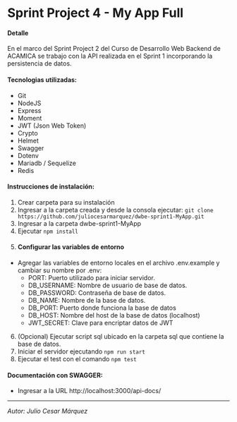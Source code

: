 # Sprint Project 4 - My App Full

#### Detalle

En el marco del Sprint Project 2 del Curso de Desarrollo Web Backend de ACAMICA se trabajo con la API realizada en el Sprint 1 incorporando la persistencia de datos.

#### Tecnologias utilizadas:

* Git
* NodeJS
* Express
* Moment
* JWT (Json Web Token)
* Crypto
* Helmet
* Swagger
* Dotenv
* Mariadb / Sequelize
* Redis


#### Instrucciones de instalación:

1. Crear carpeta para su instalación
2. Ingresar a la carpeta creada y desde la consola ejecutar:
    `git clone https://github.com/juliocesarmarquez/dwbe-sprint1-MyApp.git`
3. Ingresar a la carpeta dwbe-sprint1-MyApp 
4. Ejecutar `npm install`
5. #### Configurar las variables de entorno
 - Agregar las variables de entorno locales en el archivo .env.example y cambiar su nombre por .env:   
    * PORT: Puerto utilizado para iniciar servidor.
    * DB_USERNAME: Nombre de usuario de base de datos.
    * DB_PASSWORD: Contraseña de base de datos.
    * DB_NAME: Nombre de la base de datos.
    * DB_PORT: Puerto donde funciona la base de datos
    * DB_HOST: Nombre del host de la base de datos (localhost)
    * JWT_SECRET: Clave para encriptar datos de JWT
6. (Opcional) Ejecutar script sql ubicado en la carpeta sql que contiene la base de datos.
7. Iniciar el servidor ejecutando `npm run start`
8. Ejecutar el test con el comando `npm test` 

#### Documentación con SWAGGER:
* Ingresar a la URL http://localhost:3000/api-docs/

---
*Autor: Julio Cesar Márquez*